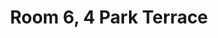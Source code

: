 ---
basin: 'No'
cudn: true
floor: Second
grade: 3
images: []
living_room: 'No'
location: 4 Park Terrace
name: '6'
network: Wireless Only
title: Room 6, 4 Park Terrace
---